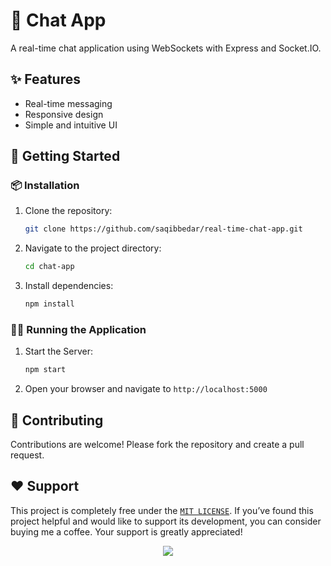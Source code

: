 # 💬 Chat App

A real-time chat application using WebSockets with Express and Socket.IO.

## ✨ Features

- Real-time messaging
- Responsive design
- Simple and intuitive UI

## 🚀 Getting Started

### 📦 Installation

1. Clone the repository:

    ```sh
    git clone https://github.com/saqibbedar/real-time-chat-app.git
    ```
2. Navigate to the project directory:
     ```sh
     cd chat-app
     ```
3. Install dependencies:
     ```sh
     npm install
     ```

### 🏃‍♂️ Running the Application

1. Start the Server:
     ```sh
     npm start
     ```

2. Open your browser and navigate to `http://localhost:5000`

## 🤝 Contributing
Contributions are welcome! Please fork the repository and create a pull request.

## ❤️ Support

This project is completely free under the [`MIT LICENSE`](./LICENSE). If you’ve found this project helpful and would like to support its development, you can consider buying me a coffee. Your support is greatly appreciated!

<div align="center">
<a href="https://www.buymeacoffee.com/saqibbedar"><img src="https://img.buymeacoffee.com/button-api/?text=Buy me a coffee&emoji=&slug=saqibbedar&button_colour=5F7FFF&font_colour=ffffff&font_family=Poppins&outline_colour=000000&coffee_colour=FFDD00"></a></div>

